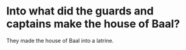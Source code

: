 # Into what did the guards and captains make the house of Baal?

They made the house of Baal into a latrine.
